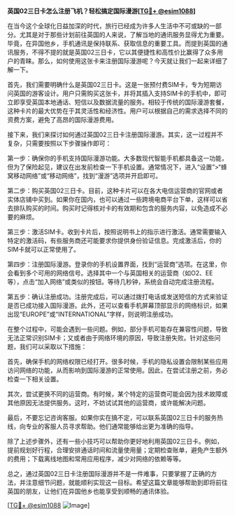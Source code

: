 **英国02三日卡怎么注册飞机？轻松搞定国际漫游[[TG💪+ @esim1088](https://t.me/s/esim1088)]**

在当今这个全球化日益加深的时代，旅行已经成为许多人生活中不可或缺的一部分。尤其是对于那些计划前往英国的人来说，了解当地的通讯服务显得尤为重要。毕竟，在异国他乡，手机通讯是保持联系、获取信息的重要工具。而提到英国的通讯服务，不得不提的就是英国02三日卡，它以其便捷性和高性价比赢得了众多用户的青睐。那么，如何使用这张卡来注册国际漫游呢？今天就让我们一起来详细了解一下。

首先，我们需要明确什么是英国02三日卡。这是一张预付费SIM卡，专为短期访问英国的游客设计。用户只需购买这张卡，并将其插入支持SIM卡的手机中，即可立即享受英国本地通话、短信以及数据流量的服务。相较于传统的国际漫游套餐，这种卡片的最大优势在于其灵活性和经济性。用户可以根据自己的需求选择不同的资费方案，避免了高昂的国际漫游费用。

接下来，我们来探讨如何通过英国02三日卡注册国际漫游。其实，这一过程并不复杂，只需要按照以下步骤操作即可：

第一步：确保你的手机支持国际漫游功能。大多数现代智能手机都具备这一功能，但为了保险起见，建议在出发前检查一下手机设置。通常情况下，进入“设置”>“蜂窝移动网络”或“移动网络”，找到“漫游”选项并开启即可。

第二步：购买英国02三日卡。目前，这种卡片可以在各大电信运营商的官网或者实体店铺中买到。如果你在国内，也可以通过一些跨境电商平台下单，这样可以省去排队购买的时间。购买时记得核对卡的有效期和包含的服务内容，以免造成不必要的麻烦。

第三步：激活SIM卡。收到卡片后，按照说明书上的指示进行激活。通常需要输入特定的激活码，有些服务商还可能要求你提供身份验证信息。完成激活后，你的SIM卡就可以正常使用了。

第四步：注册国际漫游。登录你的手机设置界面，找到“运营商”选项。在这里，你会看到多个可用的网络信号。选择其中一个与英国相关的运营商（如O2、EE等），点击“加入网络”或类似的按钮。等待几秒钟，系统会自动完成注册流程。

第五步：确认注册成功。注册完成后，可以通过拨打电话或发送短信的方式来验证是否已成功接入国际漫游。此外，还可以查看手机屏幕顶部显示的网络标识，如果出现“EUROPE”或“INTERNATIONAL”字样，则说明注册成功。

在整个过程中，可能会遇到一些问题。例如，部分手机可能存在兼容性问题，导致无法正常识别SIM卡；又或者由于网络环境的原因，导致注册失败。针对这些问题，我们可以采取以下措施：

首先，确保手机的网络权限已经打开。很多时候，手机的隐私设置会限制某些应用访问网络的功能，从而影响到国际漫游的正常使用。因此，在尝试注册之前，务必检查一下相关设置。

其次，尝试更换不同的运营商。有时候，某个特定的运营商可能会因为技术故障或其他原因无法提供服务。这时，不妨试试其他的运营商，或许能解决问题。

最后，不要忘记咨询客服。如果你实在搞不定，可以联系英国02三日卡的服务热线，向专业的客服人员寻求帮助。他们通常能够给出更为准确的指导。

除了上述步骤外，还有一些小技巧可以帮助你更好地利用英国02三日卡。例如，提前规划好行程，合理安排通话时间和流量使用量；定期检查账单，避免产生额外的费用；下载离线地图和常用应用程序，减少对网络的依赖等等。

总之，通过英国02三日卡注册国际漫游并不是一件难事，只要掌握了正确的方法，并注意细节问题，就能顺利实现这一目标。希望这篇文章能够帮助到即将前往英国的朋友，让他们在异国他乡也能享受到顺畅的通讯体验。

[[TG💪+ @esim1088](https://t.me/s/esim1088) ![Image](https://i.postimg.cc/4NQfJmqS/Snipaste-2025-05-13-00-14-12.png)]
